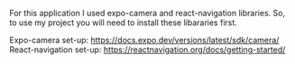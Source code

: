For this application I used expo-camera and react-navigation libraries. So, to use my project you will need to install these libararies first.  

Expo-camera set-up: https://docs.expo.dev/versions/latest/sdk/camera/
React-navigation set-up: https://reactnavigation.org/docs/getting-started/
